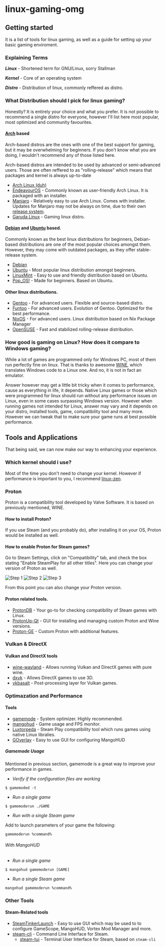 # linux-gaming-omg



## Getting started

It is a list of tools for linux gaming, as well as a guide for setting up your basic gaming enviroment.

### Explaining Terms

_**Linux**_ - Shortened term for GNU/Linux, sorry Stallman

_**Kernel**_ - Core of an operating system

_**Distro**_ - Distribution of linux, commonly reffered as distro.

### What Distribution should I pick for linux gaming?

Honestly? It is entirely your choice and what you prefer. It is not possible to recommend a single distro for everyone, however I'll list here most popular, most optimized and community favourites.

#### [Arch](https://archlinux.org/) based

Arch-based distros are the ones with one of the best support for gaming, but it may be overwhelming for beginners. If you don't know what you are doing, I wouldn't recommend any of those listed here.

Arch-based distros are intended to be used by advanced or semi-advanced users. Those are often reffered to as "rolling-release" which means that packages and kernel is always up-to-date

* [Arch Linux (duh)](https://archlinux.org/)
* [EndeavourOS](https://endeavouros.com/) - Commonly known as user-friendly Arch Linux. It is packaged with an installer.
* [Manjaro](https://manjaro.org/) - Relatively easy to use Arch Linux. Comes with installer. Updates for Manjaro may not be always on time, due to their own [release system](https://wiki.manjaro.org/index.php/Manjaro:A_Different_Kind_of_Beast#Dedicated_Repositories).
* [Garuda Linux](https://garudalinux.org/) - Gaming linux distro.

#### [Debian](https://www.debian.org/) and [Ubuntu](https://ubuntu.com/) based.

Commonly known as the best linux distributions for beginners, Debian-based distributions are one of the most popular choices amongst them. However, they may come with outdated packages, as they offer stable-release system.

* [Debian](https://www.debian.org/)
* [Ubuntu](https://ubuntu.com/) - Most popular linux distribution amongst beginners.
* [LinuxMint](https://www.linuxmint.com/) - Easy to use and friendly distribution based on Ubuntu.
* [Pop_OS!](https://pop.system76.com/) - Made for beginners. Based on Ubuntu.

#### Other linux distributions.

* [Gentoo](https://www.gentoo.org/) - For advanced users. Flexible and source-based distro.
* [Funtoo](https://www.funtoo.org/Welcome) - For advanced users. Evolution of Gentoo. Optimized for the best performance.
* [NixOS](https://nixos.org/) - For advanced users. Linux distribution based on Nix Package Manager
* [OpenSUSE](https://www.opensuse.org/) - Fast and stabilized rolling-release distribution.

### How good is gaming on Linux? How does it compare to Windows gaming?

While a lot of games are programmed only for Windows PC, most of them run perfectly fine on linux. That is thanks to awesome [WINE](https://www.winehq.org/), which translates Windows code to a Linux one. And no, it is not in fact an emulator.

Answer however may get a little bit tricky when it comes to performance, cause as everything in life, it depends. Native Linux games or those which were programmed for linux should run without any performance issues on Linux, even in some cases surpassing Windows version. However when running games not intended for Linux, answer may vary and it depends on your distro, installed tools, game, compatibility tool and many more. However we can tweak that to make sure your game runs at best possible performance.

## Tools and Applications

That being said, we can now make our way to enhancing your experience.

### Which kernel should i use?

Most of the time you don't need to change your kernel. However if performance is important to you, I recommend [linux-zen](https://github.com/zen-kernel/zen-kernel).

### Proton

Proton is a compatibility tool developed by Valve Software. It is based on previously mentioned, WINE.

#### How to install Proton?

If you use Steam (and you probably do), after installing it on your OS, Proton would be installed as well.

#### How to enable Proton for Steam games?

Go to Steam Settings, click on "Compatibility" tab, and check the box stating "Enable SteamPlay for all other titles". Here you can change your version of Proton as well.

![Step 1](/resources/2023-12-26_22-09.png)
![Step 2](/resources/2023-12-26_22-09_1.png)
![Step 3](/resources/2023-12-26_22-10.png)

From this point you can also change your Proton version.

#### Proton related tools.

* [ProtonDB](https://www.protondb.com/) - Your go-to for checking compatibility of Steam games with Linux.
* [ProtonUp-Qt](https://github.com/DavidoTek/ProtonUp-Qt/) - GUI for installing and managing custom Proton and Wine versions.
* [Proton-GE](https://github.com/GloriousEggroll/proton-ge-custom) - Custom Proton with additional features.

### Vulkan & DirectX

#### Vulkan and DirectX tools

* [wine-wayland](https://github.com/varmd/wine-wayland) - Allows running Vulkan and DirectX games with pure wine.
* [dxvk](https://github.com/doitsujin/dxvk) - Allows DirectX games to use 3D.
* [vkbasalt](https://github.com/DadSchoorse/vkBasalt) - Post-processing layer for Vulkan games.

### Optimazation and Performance

#### Tools

* [gamemode](https://github.com/FeralInteractive/gamemode) - System optimizer. Highly recommended.
* [mangohud](https://github.com/flightlessmango/MangoHud) - Game usage and FPS monitor.
* [Luxtorpeda](https://github.com/luxtorpeda-dev/luxtorpeda) - Steam Play compatibility tool which runs games using native Linux libralies.
* [GOverlay](https://github.com/benjamimgois/goverlay) - Easy to use GUI for configuring MangoHUD

##### Gamemode Usage

Mentioned in previous section, gamemode is a great way to improve your performance in games.

* *Verify if the configuration files are working*
```
$ gamemoded -t
```

* *Run a single game*
```
$ gamemoderun ./GAME
```

* *Run with a single Steam game*

Add to launch parameters of your game the following:
```
gamemoderun %command%
```

###### With MangoHUD

* *Run a single game*
```
$ mangohud gamemoderun [GAME]
```

* *Run a single Steam game*
```
mangohud gamemoderun %command%
```

### Other Tools

#### Steam-Related tools

* [SteamTinkerLaunch](https://github.com/sonic2kk/steamtinkerlaunch) - Easy to use GUI which may be used to to configure GameScope, MangoHUD, Vortex Mod Manager and more.
* [steam-cli](https://github.com/berenm/steam-cli) - Command Line Interface for Steam.
    * [steam-tui](https://github.com/dmadisetti/steam-tui) - Terminal User Interface for Steam, based on ``steam-cli``